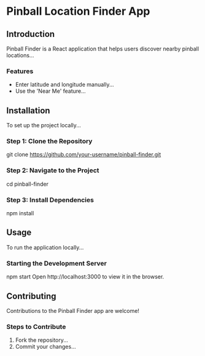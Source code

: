 # Pinball Location Finder App

## Introduction

Pinball Finder is a React application that helps users discover nearby pinball locations...

### Features

- Enter latitude and longitude manually...
- Use the 'Near Me' feature...

## Installation

To set up the project locally...

### Step 1: Clone the Repository


git clone https://github.com/your-username/pinball-finder.git

### Step 2: Navigate to the Project


cd pinball-finder

### Step 3: Install Dependencies


npm install

## Usage

To run the application locally...

### Starting the Development Server


npm start
Open http://localhost:3000 to view it in the browser.

## Contributing

Contributions to the Pinball Finder app are welcome!

### Steps to Contribute

1. Fork the repository...
2. Commit your changes...
